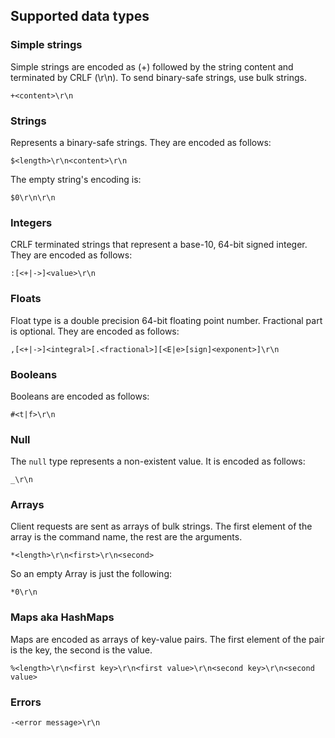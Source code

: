 ## Supported data types

### Simple strings
Simple strings are encoded as (+) followed by the string content and terminated by CRLF (\r\n). To send binary-safe strings, use bulk strings.
```
+<content>\r\n
```

### Strings
Represents a binary-safe strings. They are encoded as follows:

```
$<length>\r\n<content>\r\n
```

The empty string's encoding is:

```
$0\r\n\r\n
```

### Integers
CRLF terminated strings that represent a base-10, 64-bit signed integer. They are encoded as follows:
```
:[<+|->]<value>\r\n
```

### Floats
Float type is a double precision 64-bit floating point number. Fractional part is optional. They are encoded as follows:
```
,[<+|->]<integral>[.<fractional>][<E|e>[sign]<exponent>]\r\n
```

### Booleans
Booleans are encoded as follows:
```
#<t|f>\r\n
```

### Null
The `null` type represents a non-existent value. It is encoded as follows:
```
_\r\n
```

### Arrays
Client requests are sent as arrays of bulk strings. The first element of the array is the command name, the rest are the arguments.
```
*<length>\r\n<first>\r\n<second>
```

So an empty Array is just the following:
```
*0\r\n
```

### Maps aka HashMaps
Maps are encoded as arrays of key-value pairs. The first element of the pair is the key, the second is the value.
```
%<length>\r\n<first key>\r\n<first value>\r\n<second key>\r\n<second value>
```

### Errors
```
-<error message>\r\n
```

